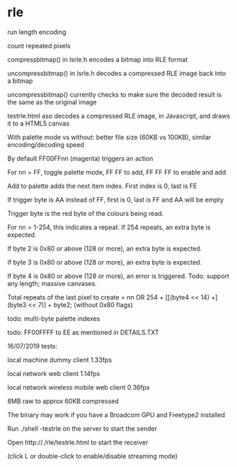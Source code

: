 # rle
run length encoding

count repeated pixels

compressbitmap() in lsrle.h encodes a bitmap into RLE format

uncompressbitmap() in lsrle.h decodes a compressed RLE image back into a bitmap

uncompressbitmap() currently checks to make sure the decoded result is the same as the original image

testrle.html aso decodes a compressed RLE image, in Javascript, and draws it to a HTML5 canvas

With palette mode vs without: better file size (60KB vs 100KB), similar encoding/decoding speed

By default FF00FFnn (magenta) triggers an action

For nn = FF, toggle palette mode, FF FF to add, FF FF FF to enable and add

Add to palette adds the next item index. First index is 0, last is FE

If trigger byte is AA instead of FF, first is 0, last is FF and AA will be empty

Trigger byte is the red byte of the colours being read.

For nn = 1-254, this indicates a repeat. If 254 repeats, an extra byte is expected.

If byte 2 is 0x80 or above (128 or more), an extra byte is expected.

If byte 3 is 0x80 or above (128 or more), an extra byte is expected.

If byte 4 is 0x80 or above (128 or more), an error is triggered. Todo: support any length; massive canvases.

Total repeats of the last pixel to create = nn OR 254 + [[(byte4 << 14) +] (byte3 << 7)] + byte2; (without 0x80 flags)

todo: multi-byte palette indexes

todo: FF00FFFF to EE as mentioned in DETAILS.TXT

16/07/2019 tests:

local machine dummy client                1.33fps

local network web client                  1.14fps

local network wireless mobile web client  0.36fps

8MB raw to approx 60KB compressed

The binary may work if you have a Broadcom GPU and Freetype2 installed

Run ./shell -testrle on the server to start the sender

Open http://./rle/testrle.html to start the receiver

  (click L or double-click to enable/disable streaming mode)
